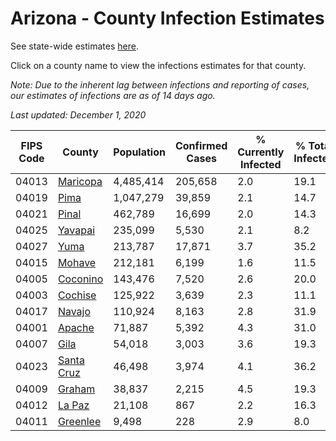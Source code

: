 # Arizona - County Infection Estimates

See state-wide estimates [here](/infections/us-az).

Click on a county name to view the infections estimates for that county.

*Note: Due to the inherent lag between infections and reporting of cases, our estimates of infections are as of 14 days ago.*

*Last updated: December 1, 2020*

|   FIPS Code |                   County |   Population |   Confirmed Cases |   % Currently Infected |   % Total Infected |
|-------------|--------------------------|--------------|-------------------|------------------------|--------------------|
|       04013 |     [Maricopa](maricopa) |    4,485,414 |           205,658 |                    2.0 |               19.1 |
|       04019 |             [Pima](pima) |    1,047,279 |            39,859 |                    2.1 |               14.7 |
|       04021 |           [Pinal](pinal) |      462,789 |            16,699 |                    2.0 |               14.3 |
|       04025 |       [Yavapai](yavapai) |      235,099 |             5,530 |                    2.1 |                8.2 |
|       04027 |             [Yuma](yuma) |      213,787 |            17,871 |                    3.7 |               35.2 |
|       04015 |         [Mohave](mohave) |      212,181 |             6,199 |                    1.6 |               11.5 |
|       04005 |     [Coconino](coconino) |      143,476 |             7,520 |                    2.6 |               20.0 |
|       04003 |       [Cochise](cochise) |      125,922 |             3,639 |                    2.3 |               11.1 |
|       04017 |         [Navajo](navajo) |      110,924 |             8,163 |                    2.8 |               31.9 |
|       04001 |         [Apache](apache) |       71,887 |             5,392 |                    4.3 |               31.0 |
|       04007 |             [Gila](gila) |       54,018 |             3,003 |                    3.6 |               19.3 |
|       04023 | [Santa Cruz](santa-cruz) |       46,498 |             3,974 |                    4.1 |               36.2 |
|       04009 |         [Graham](graham) |       38,837 |             2,215 |                    4.5 |               19.3 |
|       04012 |         [La Paz](la-paz) |       21,108 |               867 |                    2.2 |               16.3 |
|       04011 |     [Greenlee](greenlee) |        9,498 |               228 |                    2.9 |                8.0 |